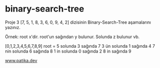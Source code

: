 # binary-search-tree

Proje 3
[7, 5, 1, 8, 3, 6, 0, 9, 4, 2] dizisinin Binary-Search-Tree aşamalarını yazınız.

Örnek: root x'dir. root'un sağından y bulunur. Solunda z bulunur vb.


[0,1,2,3,4,5,6,7,8,9]
root = 5 solunda 3 sağında 7
3 ün solunda 1 sağında 4
7 nin solunda 6 sağında 8
1 in solunda 0 sağında 2
8 in sağında 9

www.patika.dev

